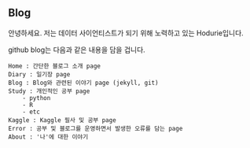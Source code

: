 ## Blog

안녕하세요.
저는 데이터 사이언티스트가 되기 위해 노력하고 있는 Hodurie입니다.

github blog는 다음과 같은 내용을 담을 겁니다.

```
Home : 간단한 블로그 소개 page
Diary : 일기장 page
Blog : Blog와 관련된 이야기 page (jekyll, git)
Study : 개인적인 공부 page
    - python 
    - R 
    - etc
Kaggle : Kaggle 필사 및 공부 page
Error : 공부 및 블로그를 운영하면서 발생한 오류를 담는 page
About : '나'에 대한 이야기
```
